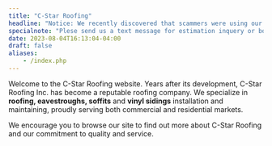 ```yaml
---
title: "C-Star Roofing"
headline: "Notice: We recently discovered that scammers were using our company's name and logo. Please always use this phone number: 416-839-2782."
specialnote: "Plese send us a text message for estimation inquery or booking appointments. We are often working on the roof during the day and we hate to miss your call!"
date: 2023-08-04T16:13:04-04:00
draft: false
aliases:
    - /index.php
---
```

Welcome to the C-Star Roofing website. Years after its development, C-Star Roofing Inc. has become a reputable roofing company. We specialize in **roofing, eavestroughs, soffits** and **vinyl sidings** installation and maintaining, proudly serving both commercial and residential markets.

We encourage you to browse our site to find out more about C-Star Roofing and our commitment to quality and service.

